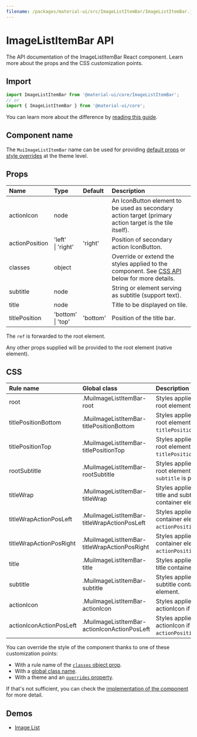 ```yaml
---
filename: /packages/material-ui/src/ImageListItemBar/ImageListItemBar.js
---
```


<!--- This documentation is automatically generated, do not try to edit it. -->

# ImageListItemBar API

<p class="description">The API documentation of the ImageListItemBar React component. Learn more about the props and the CSS customization points.</p>

## Import

```js
import ImageListItemBar from '@material-ui/core/ImageListItemBar';
// or
import { ImageListItemBar } from '@material-ui/core';
```

You can learn more about the difference by [reading this guide](/guides/minimizing-bundle-size/).



## Component name

The `MuiImageListItemBar` name can be used for providing [default props](/customization/globals/#default-props) or [style overrides](/customization/globals/#css) at the theme level.

## Props

| Name | Type | Default | Description |
|:-----|:-----|:--------|:------------|
| <span class="prop-name">actionIcon</span> | <span class="prop-type">node</span> |  | An IconButton element to be used as secondary action target (primary action target is the tile itself). |
| <span class="prop-name">actionPosition</span> | <span class="prop-type">'left'<br>&#124;&nbsp;'right'</span> | <span class="prop-default">'right'</span> | Position of secondary action IconButton. |
| <span class="prop-name">classes</span> | <span class="prop-type">object</span> |  | Override or extend the styles applied to the component. See [CSS API](#css) below for more details. |
| <span class="prop-name">subtitle</span> | <span class="prop-type">node</span> |  | String or element serving as subtitle (support text). |
| <span class="prop-name">title</span> | <span class="prop-type">node</span> |  | Title to be displayed on tile. |
| <span class="prop-name">titlePosition</span> | <span class="prop-type">'bottom'<br>&#124;&nbsp;'top'</span> | <span class="prop-default">'bottom'</span> | Position of the title bar. |

The `ref` is forwarded to the root element.

Any other props supplied will be provided to the root element (native element).

## CSS

| Rule name | Global class | Description |
|:-----|:-------------|:------------|
| <span class="prop-name">root</span> | <span class="prop-name">.MuiImageListItemBar-root</span> | Styles applied to the root element.
| <span class="prop-name">titlePositionBottom</span> | <span class="prop-name">.MuiImageListItemBar-titlePositionBottom</span> | Styles applied to the root element if `titlePosition="bottom"`.
| <span class="prop-name">titlePositionTop</span> | <span class="prop-name">.MuiImageListItemBar-titlePositionTop</span> | Styles applied to the root element if `titlePosition="top"`.
| <span class="prop-name">rootSubtitle</span> | <span class="prop-name">.MuiImageListItemBar-rootSubtitle</span> | Styles applied to the root element if a `subtitle` is provided.
| <span class="prop-name">titleWrap</span> | <span class="prop-name">.MuiImageListItemBar-titleWrap</span> | Styles applied to the title and subtitle container element.
| <span class="prop-name">titleWrapActionPosLeft</span> | <span class="prop-name">.MuiImageListItemBar-titleWrapActionPosLeft</span> | Styles applied to the container element if `actionPosition="left"`.
| <span class="prop-name">titleWrapActionPosRight</span> | <span class="prop-name">.MuiImageListItemBar-titleWrapActionPosRight</span> | Styles applied to the container element if `actionPosition="right"`.
| <span class="prop-name">title</span> | <span class="prop-name">.MuiImageListItemBar-title</span> | Styles applied to the title container element.
| <span class="prop-name">subtitle</span> | <span class="prop-name">.MuiImageListItemBar-subtitle</span> | Styles applied to the subtitle container element.
| <span class="prop-name">actionIcon</span> | <span class="prop-name">.MuiImageListItemBar-actionIcon</span> | Styles applied to the actionIcon if supplied.
| <span class="prop-name">actionIconActionPosLeft</span> | <span class="prop-name">.MuiImageListItemBar-actionIconActionPosLeft</span> | Styles applied to the actionIcon if `actionPosition="left"`.

You can override the style of the component thanks to one of these customization points:

- With a rule name of the [`classes` object prop](/customization/components/#overriding-styles-with-classes).
- With a [global class name](/customization/components/#overriding-styles-with-global-class-names).
- With a theme and an [`overrides` property](/customization/globals/#css).

If that's not sufficient, you can check the [implementation of the component](https://github.com/mui-org/material-ui/blob/master/packages/material-ui/src/ImageListItemBar/ImageListItemBar.js) for more detail.

## Demos

- [Image List](/components/image-list/)

